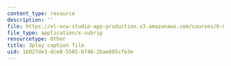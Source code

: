 ```yaml
---
content_type: resource
description: ''
file: https://ol-ocw-studio-app-production.s3.amazonaws.com/courses/6-890-algorithmic-lower-bounds-fun-with-hardness-proofs-fall-2014/1b027de3dce85502bf402bae685cfe3e_P3YoIxiz6to.vtt
file_type: application/x-subrip
resourcetype: Other
title: 3play caption file
uid: 1b027de3-dce8-5502-bf40-2bae685cfe3e
---
```

